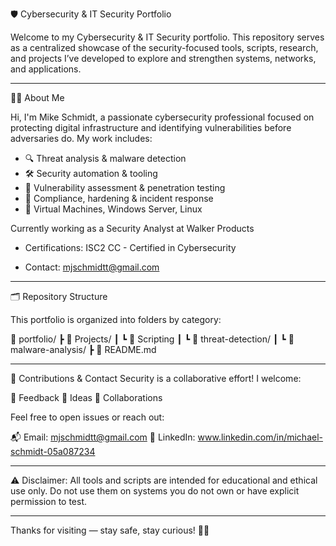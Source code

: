 🛡️ Cybersecurity & IT Security Portfolio

Welcome to my Cybersecurity & IT Security portfolio. This repository serves as a centralized showcase of the security-focused tools, scripts, research, and projects I’ve developed to explore and strengthen systems, networks, and applications.

---

👨‍💻 About Me

Hi, I'm Mike Schmidt, a passionate cybersecurity professional focused on protecting digital infrastructure and identifying vulnerabilities before adversaries do. My work includes: 

- 🔍 Threat analysis & malware detection  
- 🛠️ Security automation & tooling  
- 🧪 Vulnerability assessment & penetration testing  
- 📜 Compliance, hardening & incident response  
- 🧰 Virtual Machines, Windows Server, Linux

Currently working as a Security Analyst at Walker Products
- Certifications: ISC2 CC - Certified in Cybersecurity

- Contact: mjschmidtt@gmail.com

---

🗂️ Repository Structure

This portfolio is organized into folders by category:

📁 portfolio/
┣ 📂 Projects/
┃ ┗ 📂 Scripting
┃ ┗ 📂 threat-detection/
┃ ┗ 📂 malware-analysis/
┣ 📜 README.md

---

🤝 Contributions & Contact
Security is a collaborative effort! I welcome:

🔧 Feedback
🧩 Ideas
🤝 Collaborations

Feel free to open issues or reach out:

📬 Email: mjschmidtt@gmail.com
💼 LinkedIn: www.linkedin.com/in/michael-schmidt-05a087234

---

⚠️ Disclaimer:
All tools and scripts are intended for educational and ethical use only. Do not use them on systems you do not own or have explicit permission to test.

---

Thanks for visiting — stay safe, stay curious! 🧠🔐
